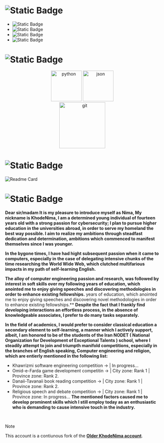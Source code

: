 
# ![Static Badge](https://img.shields.io/badge/Informations-%238B0000?style=soci&logoColor=country&color=%238B0000)



- ![Static Badge](https://img.shields.io/badge/Nima-%238B0000?style=soci&label=Name&color=%238B0000)
- ![Static Badge](https://img.shields.io/badge/14-%238B0000?style=soci&logoColor=%238B0000&label=Age&color=%238B0000)
- ![Static Badge](https://img.shields.io/badge/Iran-%238B0000?style=soci&logoColor=country&label=Motherland%20%3A%20&color=%238B0000)
- ![Static Badge](https://img.shields.io/badge/%20%20Cybersecurity-%238B0000?style=soci&logoColor=country&label=Interested%20in%20%3A%20&color=%238B0000)



# ![Static Badge](https://img.shields.io/badge/Skills_and_competencies-%238B0000?style=soci&logoColor=country&color=%238B0000)



<p align="center">
    <img src="https://github.com/KhodeNima/KhodeNima/blob/Main.Project/pictures/python.png" alt="python" width="100" />
    <img src="https://github.com/KhodeNima/KhodeNima/blob/Main.Project/pictures/json.png" alt="json" width="100" />
    <br>
    <img src="https://github.com/KhodeNima/KhodeNima/blob/Main.Project/pictures/git.png" alt="git" width="150" />

</p>


</pre>


# ![Static Badge](https://img.shields.io/badge/Currently_working_on:-%238B0000?style=soci&logoColor=country&color=%238B0000)



![Readme Card](https://github-readme-stats.vercel.app/api/pin/?username=KhodeNima&repo=NyvoNetHunter&theme=shadow_red)
    


# ![Static Badge](https://img.shields.io/badge/Description-%238B0000?style=soci&logoColor=country&color=%238B0000)


**Dear sir/madam
It is my pleasure to introduce myself as Nima, My nickname is KhodeNima, I am a determined young individual of fourteen years old with a strong passion for cybersecurity; I plan to pursue higher education in the universities abroad, in order to serve my homeland the best way possible. I aim to realize my ambitions through steadfast dedication and determination, ambitions which
commenced to manifest themselves since I was younger.**

**In the bygone times, I have had hight subsequent passion when it came to computers, especially in the case of
delegating intensive chunks of the time researching the World Wide Web, which clutched multifarious impacts in my path of
self-learning English.**

**The alloy of computer engineering passion and research, was followed by interest in soft skills over my following
years of education, which anointed me to enjoy giving speeches and discovering methodologies in order to enhance existing fellowships.**
years of education, which anointed me to enjoy giving speeches and discovering novel methodologies in order to enhance existing fellowships.**
**Despite the fact that I frankly find developing interactions an effortless process, in the absence of knowledgeable associates,
I prefer to do many tasks separately.**

**In the field of academics, I would prefer to consider classical education a secondary element to self-learning, a manner which
I actively support, albeit, I am honored to be of the students of the Iran NODET ( National Organization for Development of Exceptional Talents )
school, where I steadily attempt to join and triumpth manifold competitions, especially in the branches of English speaking, 
Computer engineering and religion, which are entierly mentioned in the following list:**
- Khawrizmi software engineering competition -> | In progress...
- Omid-e-Farda game development competitin -> | City zone: Rank 1 | Province zone: Rank 2.
- Danaii-Tavanaii book reading competition -> | City zone: Rank 1 | Province zone: Rank 2.
- Religious speech and debate competition ->  | City zone: Rank 1 | Province zone: In progress...
**The mentioned factors caused me to develop prominent skills which I still employ today as an enthusiastic who is
demanding to cause intensive touch in the industry.**


<br>


> [!NOTE]
> This account is a contiunous fork of the [**Older KhodeNima account**](https://github.com/KhodeNima).
